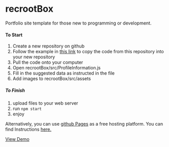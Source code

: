 # recrootBox
Portfolio site template for those new to programming or development.

#### To Start
1. Create a new repository on github
2. Follow the example in [this link](https://help.github.com/articles/duplicating-a-repository/) to copy the code from this repository into your new repository
3. Pull the code onto your computer
4. Open recrootBox/src/ProfileInformation.js
4. Fill in the suggested data as instructed in the file
5. Add images to recrootBox/src/assets

##### To Finish

1. upload files to your web server
2. run `npm start`
3. enjoy

Alternatively, you can use [github Pages](https://pages.github.com/) as a free hosting platform. You can find Instructions [here.](https://medium.com/@_mariacheline/deploy-create-react-app-project-to-github-pages-2eb6deda5b89)


[View Demo](http://trevorhere.github.io/recrootBox)
